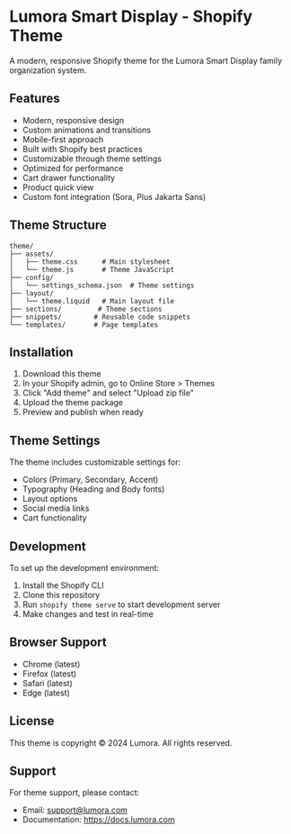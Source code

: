 # Lumora Smart Display - Shopify Theme

A modern, responsive Shopify theme for the Lumora Smart Display family organization system.

## Features

- Modern, responsive design
- Custom animations and transitions
- Mobile-first approach
- Built with Shopify best practices
- Customizable through theme settings
- Optimized for performance
- Cart drawer functionality
- Product quick view
- Custom font integration (Sora, Plus Jakarta Sans)

## Theme Structure

```
theme/
├── assets/
│   ├── theme.css      # Main stylesheet
│   └── theme.js       # Theme JavaScript
├── config/
│   └── settings_schema.json  # Theme settings
├── layout/
│   └── theme.liquid   # Main layout file
├── sections/         # Theme sections
├── snippets/        # Reusable code snippets
└── templates/       # Page templates
```

## Installation

1. Download this theme
2. In your Shopify admin, go to Online Store > Themes
3. Click "Add theme" and select "Upload zip file"
4. Upload the theme package
5. Preview and publish when ready

## Theme Settings

The theme includes customizable settings for:

- Colors (Primary, Secondary, Accent)
- Typography (Heading and Body fonts)
- Layout options
- Social media links
- Cart functionality

## Development

To set up the development environment:

1. Install the Shopify CLI
2. Clone this repository
3. Run `shopify theme serve` to start development server
4. Make changes and test in real-time

## Browser Support

- Chrome (latest)
- Firefox (latest)
- Safari (latest)
- Edge (latest)

## License

This theme is copyright © 2024 Lumora. All rights reserved.

## Support

For theme support, please contact:
- Email: support@lumora.com
- Documentation: https://docs.lumora.com 